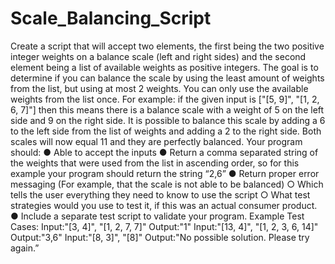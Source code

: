 # Scale_Balancing_Script
Create a script that will accept two elements, the first being the two positive integer weights on a balance scale (left and right sides) and the second element being a list of available weights as positive integers.  The goal is to determine if you can balance the scale by using the least amount of weights from the list, but using at most 2 weights. You can only use the available weights from the list once.  For example: if the given input is ["[5, 9]", "[1, 2, 6, 7]"] then this means there is a balance scale with a weight of 5 on the left side and 9 on the right side. It is possible to balance this scale by adding a 6 to the left side from the list of weights and adding a 2 to the right side. Both scales will now equal 11 and they are perfectly balanced.  Your program should:  ● Able to accept the inputs  ● Return a comma separated string of the weights that were used from the list in ascending order, so for this example your program should return the string “2,6”  ● Return proper error messaging (For example, that the scale is not able to be balanced)  ○ Which tells the user everything they need to know to use the script  ○ What test strategies would you use to test it, if this was an actual consumer product.  ● Include a separate test script to validate your program.  Example Test Cases: Input:"[3, 4]", "[1, 2, 7, 7]" Output:"1"  Input:"[13, 4]", "[1, 2, 3, 6, 14]" Output:"3,6"  Input:"[8, 3]", "[8]" Output:"No possible solution. Please try again.” 
